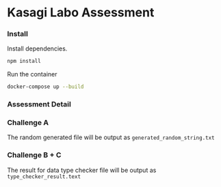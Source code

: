 # Kasagi Labo Assessment

### Install

Install dependencies.
```bash
npm install
```

Run the container
```bash
docker-compose up --build
```

### Assessment Detail

### Challenge A
The random generated file will be output as `generated_random_string.txt`

### Challenge B + C
The result for data type checker file will be output as `type_checker_result.text`